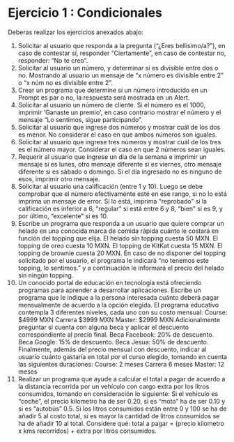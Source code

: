 # **Ejercicio 1 : Condicionales**

Deberas realizar los ejercicios anexados abajo:

1. Solicitar al usuario que responda a la pregunta (“¿Eres bellisimo/a?”), en caso de contestar sí, responder “Ciertamente”, en caso de contestar no, responder: “No te creo”.
2. Solicitar al usuario un número, y determinar si es divisible entre dos o no. Mostrando al usuario un mensaje de “x número es divisible entre 2” o “x núm no es divisible entre 2”.
3. Crear un programa que determine si un número introducido en un Prompt es par o no, la respuesta será mostrada en un Alert.
4. Solicitar al usuario un número de cliente. Si el número es el 1000, imprimir 'Ganaste un premio', en caso contrario mostrar el número y el mensaje “Lo sentimos, sigue participando”.
5. Solicitar al usuario que ingrese dos números y mostrar cuál de los dos es menor. No considerar el caso en que ambos números son iguales.
6. Solicitar al usuario que ingrese tres números y mostrar cuál de los tres es el número mayor. Considerar el caso en que 2 números sean iguales.
7. Requerir al usuario que ingrese un día de la semana e imprimir un mensaje si es lunes, otro mensaje diferente si es viernes, otro mensaje diferente si es sábado o domingo. Si el día ingresado no es ninguno de esos, imprimir otro mensaje.
8. Solicitar al usuario una calificación (entre 1 y 10). Luego se debe comprobar que el número efectivamente esté en ese rango, si no lo está imprima un mensaje de error. Si lo está, imprima “reprobado” si la calificación es inferior a 6, “regular” si está entre 6 y 8, “bien” si es 9, y por último, “excelente” si es 10.
9. Escribe un programa que responda a un usuario que quiere comprar un helado en una conocida marca de comida rápida cuánto le costará en función del topping que elija.
   El helado sin topping cuesta 50 MXN.
   El topping de oreo cuesta 10 MXN.
   El topping de KitKat cuesta 15 MXN.
   El topping de brownie cuesta 20 MXN.
   En caso de no disponer del topping solicitado por el usuario, el programa le indicará “no tenemos este topping, lo sentimos.” y a continuación le informará el precio del helado sin ningún topping.
10. Un conocido portal de educación en tecnología está ofreciendo programas para aprender a desarrollar aplicaciones. Escribe un programa que le indique a la persona interesada cuánto deberá pagar mensualmente de acuerdo a la opción elegida.
    El programa educativo contempla 3 diferentes niveles, cada uno con su costo mensual: Course: $4999 MXN
    Carrera $3999 MXN
    Master: $2999 MXN
    Adicionalmente preguntar si cuenta con alguna beca y aplicar el descuento correspondiente al precio final.
    Beca Facebook: 20% de descuento.
    Beca Google: 15% de descuento.
    Beca Jesua: 50% de descuento.
    Finalmente, además del precio mensual con descuento, indicar al usuario cuánto gastaría en total por el curso elegido, tomando en cuenta las siguientes duraciones:
    Course: 2 meses
    Carrera 6 meses
    Master: 12 meses
11. Realizar un programa que ayude a calcular el total a pagar de acuerdo a la distancia recorrida por un vehículo con cargo extra por los litros consumidos, tomando en consideración lo siguiente:
    Si el vehículo es “coche”, el precio kilometro ha de ser 0.20, si es “moto” ha de ser 0.10 y si es “autobús” 0.5.
    Si los litros consumidos están entre 0 y 100 se ha de añadir 5 al costo total, si es mayor la cantidad de litros consumidos se ha de añadir 10 al total. Considere qué:
    total a pagar = (precio kilometro x kms recorridos) + extra por litros consumidos.
